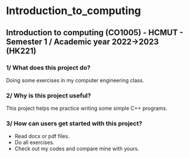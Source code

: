 # Introduction_to_computing
## Introduction to computing (CO1005) - HCMUT - Semester 1 / Academic year 2022->2023 (HK221)

### 1/ What does this project do?
Doing some exercises in my computer engineering class.

### 2/ Why is this project useful?
This project helps me practice writing some simple C++ programs.

### 3/ How can users get started with this project?
+ Read docx or pdf files.<br/>
+ Do all exercises.<br/>
+ Check out my codes and compare mine with yours.
